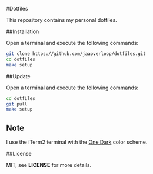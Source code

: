 #Dotfiles

This repository contains my personal dotfiles.


##Installation

Open a terminal and execute the following commands:

```sh
git clone https://github.com/jaapverloop/dotfiles.git
cd dotfiles
make setup
```


##Update

Open a terminal and execute the following commands:

```sh
cd dotfiles
git pull
make setup
```


## Note

I use the iTerm2 terminal with the [One Dark] color scheme.


##License

MIT, see **LICENSE** for more details.


[One Dark]: https://github.com/joshdick/onedark.vim/blob/master/One%20Dark.itermcolors

